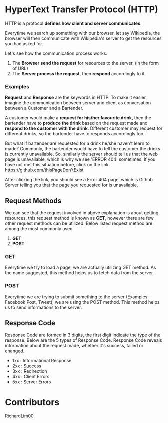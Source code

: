 # HyperText Transfer Protocol (HTTP)

HTTP is a protocol **defines how client and server communicates**. 

Everytime we search up something with our browser, let say Wikipedia, the browser will then communicate with Wikipedia's server to get the resources you had asked for.

Let's see how the communication process works.
  1. The **Browser send the request** for resources to the server. (in the form of URL)
  2. The **Server process the request**, then **respond** accordingly to it.
  
### Examples
**Request** and **Response** are the keywords in HTTP. To make it easier, imagine the communication between server and client as conversation between a Customer and a Bartender.
  
A customer would make a **request for his/her favourite drink**, then the bartender have to **produce the drink** based on the request made and **respond to the customer with the drink**. Different customer may request for different drinks, so the bartender have to responds accordingly too.

But what if bartender are requested for a drink he/she haven't learn to made? Commonly, the bartender would have to tell the customer the drinks is currently unavailable. So, similarly the server should tell us that the web page is unavailable, which is why we see 'ERROR 404' sometimes. If you have not met this situation before, click on the link https://github.com/thisPageDon'tExist

After clicking the link, you should see a Error 404 page, which is Github Server telling you that the page you requested for is unavailable.

## Request Methods
We can see that the request involved in above explanation is about getting resources, this request method is known as **GET**, however there are few other request methods can be utilized. Below listed request method are among the most commonly used.
  1. **GET**
  2. **POST**
  
### GET
Everytime we try to load a page, we are actually utilizing GET method. As the name suggested, this method helps us to fetch data from the server.

### POST
Everytime we are trying to submit something to the server (Examples: Facebook Post, Tweet), we are using the POST method. This method helps us to send informations to the server.

## Response Code
Response Code are formed in 3 digits, the first digit indicate the type of the response. Below are the 5 types of Response Code. Response Code reveals information about the request made, whether it's success, failed or changed.

  * 1xx : Informational Response
  * 2xx : Success
  * 3xx : Redirection
  * 4xx : Client Errors
  * 5xx : Server Errors


# Contributors
RichardLim00
